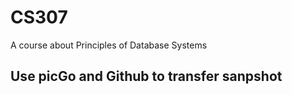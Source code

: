 # CS307
A course about Principles of Database Systems
## Use picGo and Github to transfer sanpshot 
